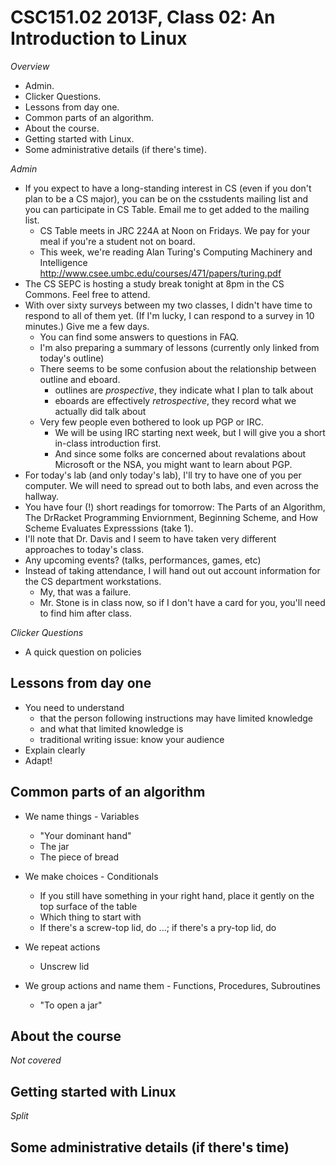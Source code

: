 CSC151.02 2013F, Class 02: An Introduction to Linux
===================================================

_Overview_

* Admin.
* Clicker Questions.
* Lessons from day one.
* Common parts of an algorithm.
* About the course.
* Getting started with Linux.
* Some administrative details (if there's time).

_Admin_

* If you expect to have a long-standing interest in CS (even if
  you don't plan to be a CS major), you can be on the csstudents mailing
  list and you can participate in CS Table.  Email me to get added to
  the mailing list.
    * CS Table meets in JRC 224A at Noon on Fridays.  We pay for your
      meal if you're a student not on board.
    * This week, we're reading Alan Turing's Computing Machinery and
      Intelligence
      http://www.csee.umbc.edu/courses/471/papers/turing.pdf
* The CS SEPC is hosting a study break tonight at 8pm in the CS Commons.
  Feel free to attend.
* With over sixty surveys between my two classes, I didn't have time
  to respond to all of them yet.  (If I'm lucky, I can respond to a
  survey in 10 minutes.)  Give me a few days.
    * You can find some answers to questions in FAQ.
    * I'm also preparing a summary of lessons (currently only linked
      from today's outline)
    * There seems to be some confusion about the relationship between
      outline and eboard.
        * outlines are _prospective_, they indicate what I plan to talk
          about
        * eboards are effectively _retrospective_, they record what we
          actually did talk about
    * Very few people even bothered to look up PGP or IRC.
        * We will be using IRC starting next week, but I will give you a
          short in-class introduction first.
        * And since some folks are concerned about revalations about Microsoft
          or the NSA, you might want to learn about PGP.
* For today's lab (and only today's lab), I'll try to have one of you 
  per computer.  We will need to spread out to both labs, and even across
  the hallway.
* You have four (!) short readings for tomorrow: 
  The Parts of an Algorithm, The DrRacket Programming Enviornment, 
  Beginning Scheme, and How Scheme Evaluates Expresssions (take 1).
* I'll note that Dr. Davis and I seem to have taken very different approaches
  to today's class.
* Any upcoming events? (talks, performances, games, etc)
* Instead of taking attendance, I will hand out out account information
  for the CS department workstations.
    * My, that was a failure.
    * Mr. Stone is in class now, so if I don't have a card for you, you'll
      need to find him after class.

_Clicker Questions_

* A quick question on policies

Lessons from day one
--------------------

* You need to understand 
    * that the person following instructions may have limited knowledge
    * and what that limited knowledge is
    * traditional writing issue: know your audience
* Explain clearly
* Adapt!

Common parts of an algorithm
----------------------------

* We name things - Variables
    * "Your dominant hand"
    * The jar
    * The piece of bread

* We make choices - Conditionals
    * If you still have something in your right hand, place it gently on the 
      top surface of the table
    * Which thing to start with
    * If there's a screw-top lid, do ...; if there's a pry-top lid, do

* We repeat actions
    * Unscrew lid

* We group actions and name them - Functions, Procedures, Subroutines
    * "To open a jar"

About the course
----------------

_Not covered_

Getting started with Linux
--------------------------

_Split_

Some administrative details (if there's time)
---------------------------------------------

